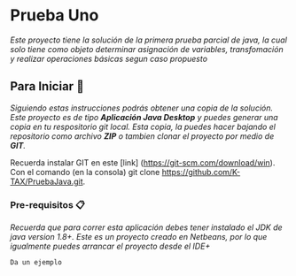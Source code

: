 # Prueba Uno

_Este proyecto tiene la solución de la primera prueba parcial de java, la cual solo tiene como objeto determinar asignación de variables, transfomación y realizar operaciones básicas segun caso propuesto_

## Para Iniciar 🚀

_Siguiendo estas instrucciones podrás obtener una copia de la solución. Este proyecto es de tipo **Aplicación Java Desktop** y puedes generar una copia en tu respositorio git local. Esta copia, la puedes hacer bajando el repositorio como archivo **ZIP** o tambien clonar el proyecto por medio de **GIT**._

Recuerda instalar GIT en este [link] (https://git-scm.com/download/win). Con el comando (en la consola) git clone https://github.com/K-TAX/PruebaJava.git.


### Pre-requisitos 📋

_Recuerda que para correr esta aplicación debes tener instalado el JDK de java version 1.8+. Este es un proyecto creado en Netbeans, por lo que igualmente puedes arrancar el proyecto desde el IDE+_

```
Da un ejemplo
```


